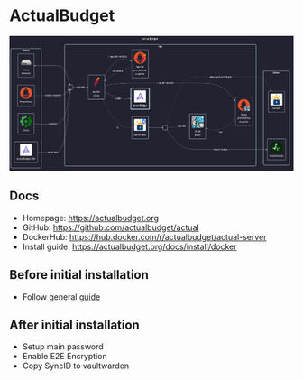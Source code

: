 # ActualBudget

![diagram](../../docs/diagrams/out/apps/actualbudget.png)

## Docs

- Homepage: <https://actualbudget.org>
- GitHub: <https://github.com/actualbudget/actual>
- DockerHub: <https://hub.docker.com/r/actualbudget/actual-server>
- Install guide: <https://actualbudget.org/docs/install/docker>

## Before initial installation

- Follow general [guide](../../docs/Checklist%20for%20new%20docker-apps.md)

## After initial installation

- Setup main password
- Enable E2E Encryption
- Copy SyncID to vaultwarden
